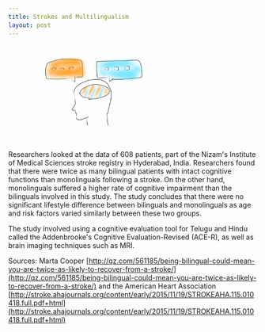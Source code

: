 ```yaml
---
title: Strokes and Multilingualism
layout: post
---
```

<img src="images/2015-11-29-image.png" alt="Drawing" style="width: 350px;"/>

Researchers looked at the data of 608 patients, part of the Nizam's Institute of Medical Sciences stroke registry in Hyderabad, India. Researchers found that there were twice as many bilingual patients with intact cognitive functions than monolinguals following a stroke. On the other hand, monolinguals suffered a higher rate of cognitive impairment than the bilinguals involved in this study. The study concludes that there were no significant lifestyle difference between bilinguals and monolinguals as age and risk factors varied similarly between these two groups.

The study involved using a cognitive evaluation tool for Telugu and Hindu called the Addenbrooke's Cognitive Evaluation-Revised (ACE-R), as well as brain imaging techniques such as MRI.

Sources: Marta Cooper [http://qz.com/561185/being-bilingual-could-mean-you-are-twice-as-likely-to-recover-from-a-stroke/](http://qz.com/561185/being-bilingual-could-mean-you-are-twice-as-likely-to-recover-from-a-stroke/) and the American Heart Association [http://stroke.ahajournals.org/content/early/2015/11/19/STROKEAHA.115.010418.full.pdf+html](http://stroke.ahajournals.org/content/early/2015/11/19/STROKEAHA.115.010418.full.pdf+html)
